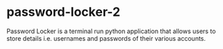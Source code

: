 # password-locker-2
Password Locker is a terminal run python application that allows users to store details i.e. usernames and passwords of their various accounts.
